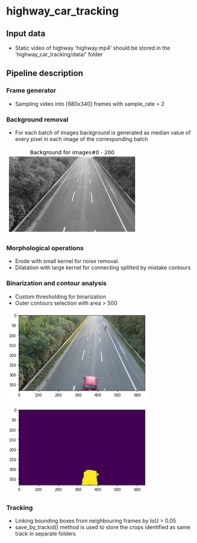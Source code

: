 # highway_car_tracking

## Input data 
- Static video of highway 'highway.mp4' should be stored in the 'highway_car_tracking/data/' folder


## Pipeline description 

### Frame generator 
- Sampling video into [680x340] frames with sample_rate = 2

### Background removal 
- For each batch of images background is generated as median value of every pixel in each image of the corresponding batch

![Alt text](/misc/background.png "Background example") 


### Morphological operations
- Erode with small kernel for noise removal. 
- Dilatation with large kernel for connecting splitted by mistake contours

### Binarization and contour analysis 
- Custom thresholding for binarization 
- Outer contours selection with area > 500

![Alt text](/misc/car.png "Frame example") 

![Alt text](/misc/mask.png "Mask example") 



### Tracking 
- Linking bounding boxes from neighbouring frames by IoU > 0.05 
- save_by_trackid() method is used to store the crops identified as same track in separate folders





